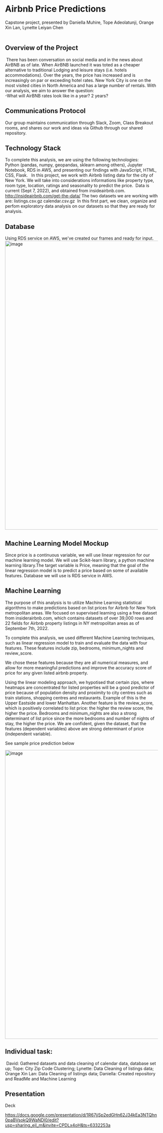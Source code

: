 # Airbnb Price Predictions
Capstone project, presented by Daniella Muhire, Tope Adeolatunji, Orange Xin Lan, Lynette Leiyan Chen  
​
## Overview of the Project
​
There has been conversation on social media and in the news about AirBNB as of late.  When AirBNB launched it was toted as a cheaper alternative to traditional Lodging and leisure stays (i.e. hotels accommodations).  Over the years, the price has increased and is increasingly on par or exceeding hotel rates. New York City is one on the most visited cities in North America and has a large number of rentals. With our analysis, we aim to answer the question:  
-What will AirBNB rates look like in a year? 2 years?
​
## Communications Protocol  
Our group maintains communication through Slack, Zoom, Class Breakout rooms, and shares our work and ideas via Github through our shared repository.
​
## Technology Stack  
To complete this analysis, we are using the following technologies:  
Python (pandas, numpy, geopandas, sklearn among others), Jupyter Notebook, RDS in AWS, and presenting our findings with JavaScript, HTML, CSS, Flask.
​
​
In this project, we work with Airbnb listing data for the city of New York. We will take into considerations informations like property type, room type, location, ratings and seasonality to predict the price. 
​
Data is current (Sept 7, 2022), and obtained from insideairbnb.com. http://insideairbnb.com/get-the-data/
The two datasets we are working with are:
listings.csv.gz
calendar.csv.gz
​
In this first part, we clean, organize and perfom exploratory data analysis on our datasets so that they are ready for analysis.
​
## Database  
Using RDS service on AWS, we've created our frames and ready for input.  
<img width="953" alt="image" src="https://user-images.githubusercontent.com/104689265/192123941-6328b238-c0cd-4d68-b890-54653c29d35b.png">
​
## Machine Learning Model Mockup
Since price is a continuous variable, we will use linear regression for our machine learning model. We will use Scikit-learn library, a python machine learning library.The target variable is Price, meaning that the goal of the linear regression model is to predict a price based on some of available features. Database we will use is RDS service in AWS.
​
## Machine Learning
The purpose of this analysis is to utilize Machine Learning statistical algorithms to make predictions based on list prices for Airbnb for New York metropolitan areas. We focused on supervised learning using a free dataset from insiderairbnb.com, which contains datasets of over 39,000 rows and 22 fields for Airbnb property listings in NY metropolitan areas as of September 7th, 2022.

To complete this analysis, we used different Machine Learning techniques, such as linear regression model to train and evaluate the data with four features. These features include zip, bedrooms, minimum_nights and review_score.

We chose these features because they are all numerical measures, and allow for more meaningful predictions and improve the accuracy score of price for any given listed airbnb property. 

Using the linear modeling approach, we hypotised that certain zips, where heatmaps are concentrated for listed properties will be a good predictor of price because of population density and proximity to city centres such as train stations, shopping centres and restaurants. Example of this is the Upper Eastside and lower Manhattan. Another feature is the review_score, which is positively correlated to list price: the higher the review score, the higher the price. Bedrooms and minimum_nights are also a strong determinant of list price since the more bedrooms and number of nights of stay, the higher the price. We are confident, given the dataset, that the features (dependent variables) above are strong determinant of price (independent variable). 

See sample price prediction below

<img width="953" alt="image" src="https://user-images.githubusercontent.com/104689265/194187352-09694b49-7548-4def-b003-64447e54eb8c.png">

## Individual task:
​
David: Gathered datasets and data cleaning of calendar data, database set up; 
Tope: City Zip Code Clustering; 
Lynette: Data Cleaning of listings data; 
Orange Xin Lan: Data Cleaning of listings data; 
Daniella: Created repository and ReadMe and Machine Learning

## Presentation

Deck

https://docs.google.com/presentation/d/1R67jjSp2edGHn62J34kEa3NTQhn0paBVsokQ9WaNDl0/edit?usp=sharing_eil_m&invite=CPDLx4oH&ts=6332253a

